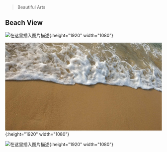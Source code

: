 ﻿---
layout: post
---

> Beautiful Arts

## Beach View

![在这里插入图片描述](/img/arts/1.jpg){:height="1920" width="1080"}

![在这里插入图片描述](/img/arts/3.jpg){:height="1920" width="1080"}

![在这里插入图片描述](/img/arts/2.jpg){:height="1920" width="1080"}
